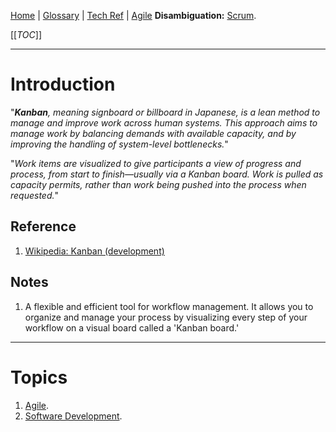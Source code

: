 [Home](/Slalom-LLC/Slalom-Consulting) | [Glossary](/Glossary) | [Tech Ref](/Tech-Ref) | [Agile](/Tech-Ref/Software-Development/Agile)
**Disambiguation:** [Scrum](/Tech-Ref/Software-Development/Agile/Scrum).

[[_TOC_]]

---
# Introduction
"_***Kanban***, meaning signboard or billboard in Japanese, is a lean method to manage and improve work across human systems. This approach aims to manage work by balancing demands with available capacity, and by improving the handling of system-level bottlenecks._"

"_Work items are visualized to give participants a view of progress and process, from start to finish—usually via a Kanban board. Work is pulled as capacity permits, rather than work being pushed into the process when requested._"

## Reference
1. [Wikipedia: Kanban (development)](https://en.wikipedia.org/wiki/Kanban_(development))

## Notes
1. A flexible and efficient tool for workflow management. It allows you to organize and manage your process by visualizing every step of your workflow on a visual board called a 'Kanban board.'

---
# Topics
1. [Agile](/Tech-Ref/Software-Development/Agile).
1. [Software Development](/Tech-Ref/Software-Development).
